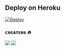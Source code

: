 
 ## Deploy on Heroku 
    
[![Deploy](https://www.herokucdn.com/deploy/button.svg)](https://heroku.com/deploy?template=https://github.com/T5FR0CK5T4R/bisi) 

### ᴄʀᴇᴀᴛᴇʀs 🔥
<a href="https://t.me/ROcKSTAR_Xdd"><img src="https://img.shields.io/badge/ROCKSTAR-blue.svg?style=for-the-badge&logo=Telegram"></a> <a href="https://t.me/STA4RGIRL_XD"><img src="https://img.shields.io/badge/STARGIRL-blue.svg?style=for-the-badge&logo=Telegram"></a>
